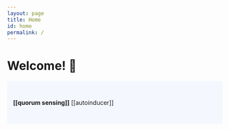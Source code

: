 ```yaml
---
layout: page
title: Home
id: home
permalink: /
---
```


# Welcome! 🌱

<p style="padding: 3em 1em; background: #f5f7ff; border-radius: 4px;">
  <span style="font-weight: bold">[[quorum sensing]]</span> 
  [[autoinducer]]
</p>


